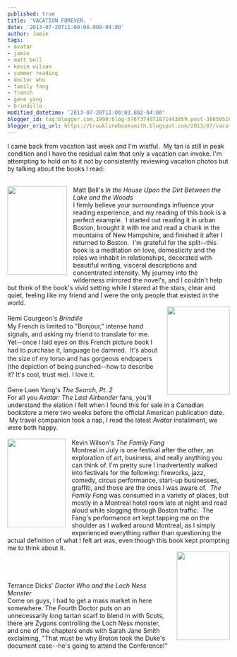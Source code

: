 ```yaml
---
published: true
title: 'VACATION FOREVER. '
date: '2013-07-20T11:00:00.000-04:00'
author: Jamie
tags:
- avatar
- jamie
- matt bell
- kevin wilson
- summer reading
- doctor who
- family fang
- french
- gene yang
- brindille
modified_datetime: '2013-07-20T11:00:03.882-04:00'
blogger_id: tag:blogger.com,1999:blog-5767374071871443859.post-3865951071046765901
blogger_orig_url: https://brooklinebooksmith.blogspot.com/2013/07/vacation-forever.html
---
```


<span style="font-family: inherit;">I came back from vacation last week and I'm wistful. &nbsp;My tan is still in peak condition and I have the residual calm that only a vacation can invoke. I'm attempting to hold on to it not by consistently reviewing vacation photos but by talking about the books I read:</span><br /><span style="font-family: inherit;"><br /></span><div class="separator" style="clear: both; text-align: center;"><a href="https://images.indiebound.com/532/952/9781616952532.jpg" imageanchor="1" style="clear: left; float: left; margin-bottom: 1em; margin-right: 1em;"><img border="0" height="200" src="https://images.indiebound.com/532/952/9781616952532.jpg" width="135" /></a></div><span style="font-family: inherit;">Matt Bell's </span><i style="font-family: inherit;">In the House Upon the Dirt Between the Lake and the Woods</i><br /><span style="font-family: inherit;">I firmly believe your surroundings influence your reading experience, and my reading of this book is a perfect example. &nbsp;I started out reading it in urban Boston, brought it with me and read a chunk in the mountains of New Hampshire, and finished it after I returned to Boston. &nbsp;I'm grateful for the split--this book is a meditation on love, domesticity and the roles we inhabit in relationships, decorated with beautiful writing, visceral descriptions and concentrated intensity. My journey into the wilderness mirrored the novel's, and I couldn't help but think of the book's vivid setting while I stared at the stars, clear and quiet, feeling like my friend and I were the only people that existed in the world.&nbsp;</span><br /><a href="https://www.renaud-bray.com/ImagesEditeurs/PG/1331/1331192-gf.jpg" imageanchor="1" style="clear: right; float: right; margin-bottom: 1em; margin-left: 1em;"><img border="0" height="200" src="https://www.renaud-bray.com/ImagesEditeurs/PG/1331/1331192-gf.jpg" width="142" /></a><span style="background-color: white; color: #222222; line-height: 18.1875px;"><span style="font-family: inherit;"><br /></span></span><span style="background-color: white; color: #222222; font-family: inherit; line-height: 18.1875px;">Rémi Courgeon's&nbsp;</span><i style="background-color: white; color: #222222; font-family: inherit; line-height: 18.1875px;">Brindille</i><br /><span style="color: #222222;"><span style="line-height: 18.1875px;">My French is limited to "Bonjour," intense hand signals, and asking my friend to translate for me. Yet--once I laid eyes on this French picture book I had to purchase it, language be damned. &nbsp;It's about the size of my torso and has gorgeous endpapers (the depiction of being punched--how to describe it? It's cool, trust me). I love it.&nbsp;</span></span><br /><span style="font-family: inherit;"><br /></span><span style="font-family: inherit;">Gene Luen Yang's <i>The Search, Pt. 2</i></span><br /><span style="font-family: inherit;">For all you <i>Avatar: The Last Airbender </i>fans, you'll understand the elation I felt when I found this for sale in a Canadian bookstore a mere two weeks before the official American publication date. &nbsp;My travel companion took a nap, I read the latest <i>Avatar</i>&nbsp;installment, we were both happy.</span><br /><span style="font-family: inherit;"><br /></span><a href="https://images.indiebound.com/059/579/9780061579059.jpg" imageanchor="1" style="clear: left; float: left; margin-bottom: 1em; margin-right: 1em;"><img border="0" height="200" src="https://images.indiebound.com/059/579/9780061579059.jpg" width="132" /></a><span style="font-family: inherit;">Kevin Wilson's <i>The Family Fang</i></span><br /><span style="font-family: inherit;">Montreal in July is one festival after the other, an exploration of art, business, and really anything you can think of. I'm pretty sure I inadvertently walked into festivals for the following: fireworks, jazz, comedy, circus performance,&nbsp;</span>start-up<span style="font-family: inherit;">&nbsp;businesses, graffiti, and those are the ones I was aware of. &nbsp;</span><i style="font-family: inherit;">The Family Fang</i><span style="font-family: inherit;">&nbsp;was consumed in a variety of places, but mostly in a Montreal hotel room late at night and read aloud while slogging through Boston traffic. &nbsp;The Fang's performance art kept tapping me on the shoulder as I walked around Montreal, as I simply experienced everything rather than questioning the actual definition of what I felt art was, even though this book kept prompting me to think about it.&nbsp;</span><br /><a href="https://images2.wikia.nocookie.net/__cb20070828232511/tardis/images/6/62/Loch_Ness_Monster_novel.jpg" imageanchor="1" style="clear: right; float: right; margin-bottom: 1em; margin-left: 1em;"><img border="0" height="200" src="https://images2.wikia.nocookie.net/__cb20070828232511/tardis/images/6/62/Loch_Ness_Monster_novel.jpg" width="120" /></a><span style="font-family: inherit;"><br /></span><br /><br /><br /><span style="font-family: inherit;">Terrance Dicks'&nbsp;<i>Doctor Who and the Loch Ness Monster</i></span><br /><span style="font-family: inherit;">Come on guys, I had to get a mass market in here somewhere. The Fourth Doctor puts on an unnecessarily long tartan scarf to blend in with Scots, there are Zygons controlling the Loch Ness monster, and one of the chapters ends with Sarah Jane Smith exclaiming, "That must be why Broton took the Duke's document case--he's going to attend the Conference!"&nbsp;</span><br /><span style="font-family: inherit;"><br /></span><span style="font-family: inherit;"><br /></span>